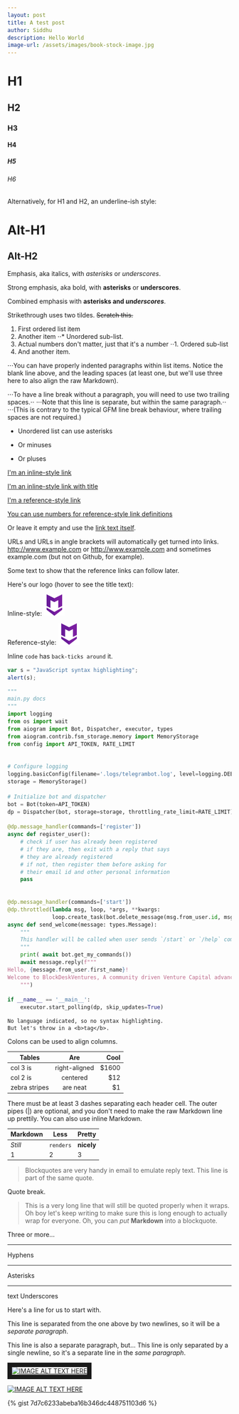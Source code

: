 ```yaml
---
layout: post
title: A test post
author: Siddhu
description: Hello World
image-url: /assets/images/book-stock-image.jpg
---
```


# H1

## H2

### H3

#### H4

##### H5

###### H6

Alternatively, for H1 and H2, an underline-ish style:

# Alt-H1

## Alt-H2

Emphasis, aka italics, with _asterisks_ or _underscores_.

Strong emphasis, aka bold, with **asterisks** or **underscores**.

Combined emphasis with **asterisks and _underscores_**.

Strikethrough uses two tildes. ~~Scratch this.~~

1. First ordered list item
2. Another item
   ⋅⋅\* Unordered sub-list.
3. Actual numbers don't matter, just that it's a number
   ⋅⋅1. Ordered sub-list
4. And another item.

⋅⋅⋅You can have properly indented paragraphs within list items. Notice the blank line above, and the leading spaces (at least one, but we'll use three here to also align the raw Markdown).

⋅⋅⋅To have a line break without a paragraph, you will need to use two trailing spaces.⋅⋅
⋅⋅⋅Note that this line is separate, but within the same paragraph.⋅⋅
⋅⋅⋅(This is contrary to the typical GFM line break behaviour, where trailing spaces are not required.)

- Unordered list can use asterisks

* Or minuses

- Or pluses

[I'm an inline-style link](https://www.google.com)

[I'm an inline-style link with title](https://www.google.com "Google's Homepage")

[I'm a reference-style link][arbitrary case-insensitive reference text]

<!-- [I'm a relative reference to a repository file](../blob/master/LICENSE) -->

[You can use numbers for reference-style link definitions][1]

Or leave it empty and use the [link text itself].

URLs and URLs in angle brackets will automatically get turned into links.
http://www.example.com or <http://www.example.com> and sometimes
example.com (but not on Github, for example).

Some text to show that the reference links can follow later.

[arbitrary case-insensitive reference text]: https://www.mozilla.org
[1]: http://slashdot.org
[link text itself]: http://www.reddit.com

Here's our logo (hover to see the title text):

Inline-style:
![alt text](https://github.com/adam-p/markdown-here/raw/master/src/common/images/icon48.png "Logo Title Text 1")

Reference-style:
![alt text][logo]

[logo]: https://github.com/adam-p/markdown-here/raw/master/src/common/images/icon48.png "Logo Title Text 2"

Inline `code` has `back-ticks around` it.

```javascript
var s = "JavaScript syntax highlighting";
alert(s);
```

```python
"""
main.py docs
"""
import logging
from os import wait
from aiogram import Bot, Dispatcher, executor, types
from aiogram.contrib.fsm_storage.memory import MemoryStorage
from config import API_TOKEN, RATE_LIMIT


# Configure logging
logging.basicConfig(filename='.logs/telegrambot.log', level=logging.DEBUG)
storage = MemoryStorage()

# Initialize bot and dispatcher
bot = Bot(token=API_TOKEN)
dp = Dispatcher(bot, storage=storage, throttling_rate_limit=RATE_LIMIT)

@dp.message_handler(commands=['register'])
async def register_user():
    # check if user has already been registered
    # if they are, then exit with a reply that says
    # they are already registered
    # if not, then register them before asking for
    # their email id and other personal information
    pass


@dp.message_handler(commands=['start'])
@dp.throttled(lambda msg, loop, *args, **kwargs:
              loop.create_task(bot.delete_message(msg.from_user.id, msg.message_id)))
async def send_welcome(message: types.Message):
    """
    This handler will be called when user sends `/start` or `/help` command
    """
    print( await bot.get_my_commands())
    await message.reply(f"""
Hello, {message.from_user.first_name}!
Welcome to BlockDeskVentures, A community driven Venture Capital advancing Blockchain Technology.
    """)

if __name__ == '__main__':
    executor.start_polling(dp, skip_updates=True)

```

```
No language indicated, so no syntax highlighting.
But let's throw in a <b>tag</b>.
```

Colons can be used to align columns.

| Tables        |      Are      |  Cool |
| ------------- | :-----------: | ----: |
| col 3 is      | right-aligned | $1600 |
| col 2 is      |   centered    |   $12 |
| zebra stripes |   are neat    |    $1 |

There must be at least 3 dashes separating each header cell.
The outer pipes (|) are optional, and you don't need to make the
raw Markdown line up prettily. You can also use inline Markdown.

| Markdown | Less      | Pretty     |
| -------- | --------- | ---------- |
| _Still_  | `renders` | **nicely** |
| 1        | 2         | 3          |

> Blockquotes are very handy in email to emulate reply text.
> This line is part of the same quote.

Quote break.

> This is a very long line that will still be quoted properly when it wraps. Oh boy let's keep writing to make sure this is long enough to actually wrap for everyone. Oh, you can _put_ **Markdown** into a blockquote.

Three or more...

---

Hyphens

---

Asterisks

---

text
Underscores

Here's a line for us to start with.

This line is separated from the one above by two newlines, so it will be a _separate paragraph_.

This line is also a separate paragraph, but...
This line is only separated by a single newline, so it's a separate line in the _same paragraph_.

<a href="http://www.youtube.com/watch?feature=player_embedded&v=i2lhwb_OckQ
" target="_blank"><img src="http://img.youtube.com/vi/i2lhwb_OckQ/0.jpg" 
alt="IMAGE ALT TEXT HERE" width="240" height="180" border="10" /></a>

[![IMAGE ALT TEXT HERE](http://img.youtube.com/vi/i2lhwb_OckQ/0.jpg)](http://www.youtube.com/watch?v=i2lhwb_OckQ)

{% gist 7d7c6233abeba16b346dc448751103d6 %}
